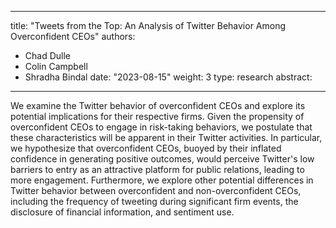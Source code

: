 


---
title: "Tweets from the Top: An Analysis of Twitter Behavior Among Overconfident CEOs"
authors:
- Chad Dulle
- Colin Campbell
- Shradha Bindal 
date: "2023-08-15"
weight: 3
type: research
abstract: 
---

We examine the Twitter behavior of overconfident CEOs and explore its potential implications for their respective firms. Given the propensity of overconfident CEOs to engage in risk-taking behaviors, we postulate that these characteristics will be apparent in their Twitter activities. In particular, we hypothesize that overconfident CEOs, buoyed by their inflated confidence in generating positive outcomes, would perceive Twitter's low barriers to entry as an attractive platform for public relations, leading to more engagement. Furthermore, we explore other potential differences in Twitter behavior between overconfident and non-overconfident CEOs, including the frequency of tweeting during significant firm events, the disclosure of financial information, and sentiment use.


